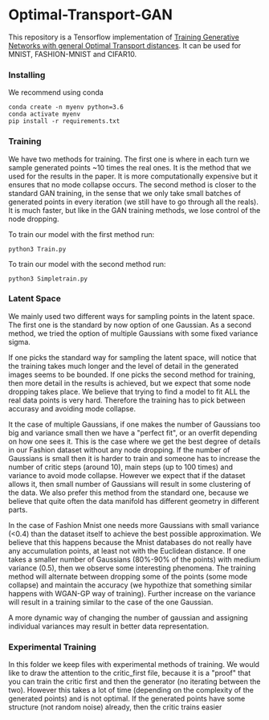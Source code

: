 # Optimal-Transport-GAN

This repository is a Tensorflow implementation of [Training Generative Networks with general Optimal Transport distances](https://arxiv.org/abs/1910.00535). It can be used for MNIST, FASHION-MNIST and CIFAR10.


### Installing

We recommend using conda
```
conda create -n myenv python=3.6
conda activate myenv
pip install -r requirements.txt
```

### Training
We have two methods for training. The first one is where in each turn we
sample generated points ~10 times the real ones. It is the method that we 
used for the results in the paper. It is more computationally expensive but it ensures 
that no mode collapse occurs. The second method is closer to the standard 
GAN training, in the sense that we only take small batches of generated 
points in every iteration (we still have to go through all the reals).
It is much faster, but like in the GAN training methods, we lose control
of the node dropping.

To train our model with the first method run:
```
python3 Train.py
```

To train our model with the second method run:
```
python3 Simpletrain.py
```

### Latent Space
We mainly used two different ways for sampling points in the latent 
space. The first one is the standard by now option of one Gaussian. As a 
second method, we tried the option of multiple Gaussians  with some 
fixed variance sigma. 

If one picks the standard way for sampling the latent space, will notice that
the training takes much longer and the level of detail in the generated images
seems to be bounded. If one picks the second method for training, then more 
detail in the results is achieved, but we expect that some node dropping takes
place. We believe that trying to find a model to fit ALL the real data points is 
very hard. Therefore the training has to pick between accurasy and avoiding 
mode collapse. 

It the case of multiple Gaussians, if  one makes the number of Gaussians 
too big and  variance small then we have a "perfect fit", or an overfit depending on 
how one sees it. This is the case where we get the best degree of 
details in our Fashion dataset without any node dropping. 
If the number of Gaussians is small then 
it is harder to train and someone has to increase the number of critic 
steps (around 10), main steps (up to 100 times) and variance to avoid 
mode collapse. However we expect that if the dataset allows it, then 
small number of Gaussians will result in some clustering of the data. 
We also prefer this method from the standard one, because we believe 
that quite often the data manifold has different  geometry in different parts.


In the case of Fashion Mnist one needs more Gaussians with small variance (<0.4)
than the dataset itself to achieve the best possible approximation. 
We believe that this happens because the Mnist databases do not really 
have any accumulation points, at least not with the Euclidean distance. 
If one takes a smaller number of Gaussians (80%-90% of the points) with medium 
variance (0.5), then we observe some interesting phenomena. The training 
method will alternate between dropping some of the points (some mode collapse) 
and  maintain the accuracy (we hypothize that something similar happens with
WGAN-GP way of training). Further increase on the variance will result in a
training similar to the case of the one Gaussian. 

A more dynamic way of changing the number of gaussian and assigning 
individual variances may result in better data representation.

### Experimental Training

In this folder we keep files with experimental methods of training.
We would like to draw the attention to the critic_first file, because it 
is a "proof" that you can train the critic first and then the generator 
(no iterating between the two). However this takes a lot of time (depending
 on the complexity of the generated points) and is  not optimal. If the
 generated points have some structure (not random noise) already,
 then the critic trains easier